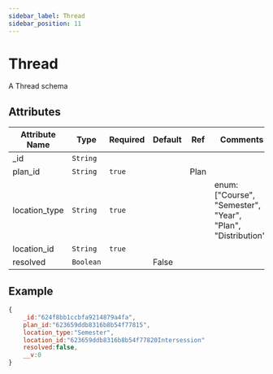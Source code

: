 ```yaml
---
sidebar_label: Thread
sidebar_position: 11
---
```


# Thread

A Thread schema

## Attributes

| Attribute Name | Type      | Required | Default | Ref  | Comments                                                     |
| -------------- | --------- | -------- | ------- | ---- | ------------------------------------------------------------ |
| \_id           | `String`  |          |         |      |                                                              |
| plan_id        | `String`  | `true`   |         | Plan |                                                              |
| location_type  | `String`  | `true`   |         |      | enum: ["Course", "Semester", "Year", "Plan", "Distribution"] |
| location_id    | `String`  | `true`   |         |      |                                                              |
| resolved       | `Boolean` |          | False   |      |                                                              |

## Example

```js
{
    _id:"624f8bb1ccbfa9214879a4fa",
    plan_id:"623659ddb8316b8b54f77815",
    location_type:"Semester",
    location_id:"623659ddb8316b8b54f77820Intersession"
    resolved:false,
    __v:0
}
```

